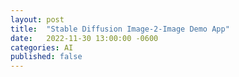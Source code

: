 ```yaml
---
layout: post
title:  "Stable Diffusion Image-2-Image Demo App"
date:   2022-11-30 13:00:00 -0600
categories: AI
published: false
---
```


